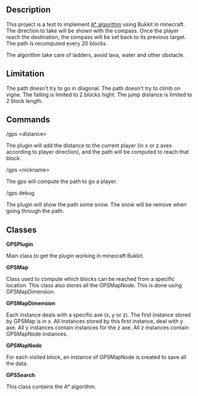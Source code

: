 ## Description

This project is a test to implement [A* algorithm](http://en.wikipedia.org/wiki/A*_search_algorithm) using Bukkit in minecraft. The direction to take will be shown with the compass. Once the player reach the destination, the compass will be set back to its previous target. The path is recomputed every 20 blocks.

The algorithm take care of ladders, avoid lava, water and other obstacle.

## Limitation

The path doesn't try to go in diagonal. The path doesn't try to climb on vigne. The falling is limited to 2 blocks hight. The jump distance is limited to 2 block length.

## Commands

/gps &lt;distance&gt;

The plugin will add the distance to the current player (in x or z axes according to player direction), and the path will be computed to reach that block.

/gps &lt;nickname&gt;

The gps will compute the path to go a player.

/gps debug

The plugin will show the path some snow. The snow will be remove when going through the path. 

## Classes

**GPSPlugin**

Main class to get the plugin working in minecraft Bukkit. 

**GPSMap**

Class used to compute which blocks can be reached from a specific location. This class also stores all the GPSMapNode. This is done using GPSMapDimension.

**GPSMapDimension**

Each instance deals with a specific axe (x, y or z). The first instance stored by GPSMap is in x. All instances stored by this first instance, deal with y axe. All y instances contain instances for the z axe. All z instances contain GPSMapNode instances.

**GPSMapNode**

For each visited block, an instance of GPSMapNode is created to save all the data. 

**GPSSearch**

This class contains the A* algorithm.
